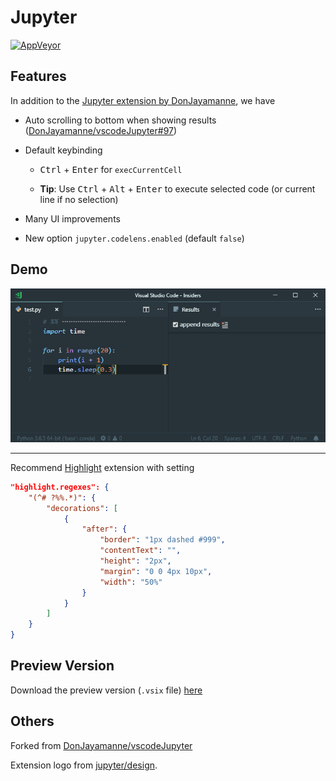 # Jupyter

[![AppVeyor](https://img.shields.io/appveyor/ci/yzhang-gh/vscode-jupyter.svg?style=flat-square&label=appveyor%20build)](https://ci.appveyor.com/project/yzhang-gh/vscode-jupyter/build/artifacts)

## Features

In addition to the [Jupyter extension by DonJayamanne](https://marketplace.visualstudio.com/items?itemName=donjayamanne.jupyter), we have

- Auto scrolling to bottom when showing results ([DonJayamanne/vscodeJupyter#97](https://github.com/DonJayamanne/vscodeJupyter/pull/97))

- Default keybinding

  - <kbd>Ctrl</kbd> + <kbd>Enter</kbd> for `execCurrentCell`

  - **Tip**: Use <kbd>Ctrl</kbd> + <kbd>Alt</kbd> + <kbd>Enter</kbd> to execute selected code (or current line if no selection)

- Many UI improvements

- New option `jupyter.codelens.enabled` (default `false`)

## Demo

![demo](images/demo.gif)

---

Recommend [Highlight](https://marketplace.visualstudio.com/items?itemName=fabiospampinato.vscode-highlight) extension with setting

```json
"highlight.regexes": {
    "(^# ?%%.*)": {
        "decorations": [
            {
                "after": {
                    "border": "1px dashed #999",
                    "contentText": "",
                    "height": "2px",
                    "margin": "0 0 4px 10px",
                    "width": "50%"
                }
            }
        ]
    }
}
```

## Preview Version

Download the preview version (`.vsix` file) [here](https://ci.appveyor.com/project/yzhang-gh/vscode-jupyter/build/artifacts)

## Others

Forked from [DonJayamanne/vscodeJupyter](https://github.com/DonJayamanne/vscodeJupyter)

Extension logo from [jupyter/design](https://github.com/jupyter/design).
